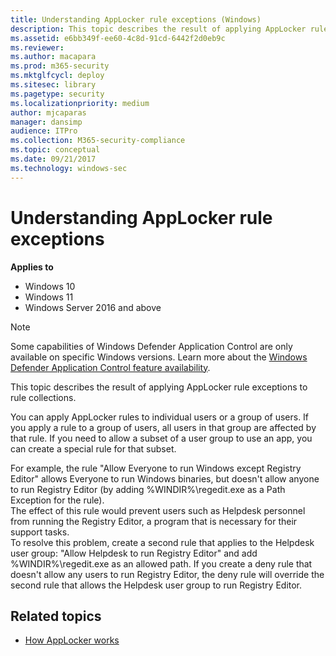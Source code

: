 ```yaml
---
title: Understanding AppLocker rule exceptions (Windows)
description: This topic describes the result of applying AppLocker rule exceptions to rule collections.
ms.assetid: e6bb349f-ee60-4c8d-91cd-6442f2d0eb9c
ms.reviewer: 
ms.author: macapara
ms.prod: m365-security
ms.mktglfcycl: deploy
ms.sitesec: library
ms.pagetype: security
ms.localizationpriority: medium
author: mjcaparas
manager: dansimp
audience: ITPro
ms.collection: M365-security-compliance
ms.topic: conceptual
ms.date: 09/21/2017
ms.technology: windows-sec
---
```


# Understanding AppLocker rule exceptions

**Applies to**

- Windows 10
- Windows 11
- Windows Server 2016 and above

>[!NOTE]
>Some capabilities of Windows Defender Application Control are only available on specific Windows versions. Learn more about the [Windows Defender Application Control feature availability](/windows/security/threat-protection/windows-defender-application-control/feature-availability).

This topic describes the result of applying AppLocker rule exceptions to rule collections.

You can apply AppLocker rules to individual users or a group of users. If you apply a rule to a group of users, all users in that group are affected by that rule. If you need to allow a subset of a user group to use an app, you can create a special rule for that subset.

For example, the rule "Allow Everyone to run Windows except Registry Editor" allows Everyone to run Windows binaries, but doesn't allow anyone to run Registry Editor (by adding %WINDIR%\regedit.exe as a Path Exception for the rule).  
The effect of this rule would prevent users such as Helpdesk personnel from running the Registry Editor, a program that is necessary for their support tasks.  
To resolve this problem, create a second rule that applies to the Helpdesk user group: "Allow Helpdesk to run Registry Editor" and add %WINDIR%\regedit.exe as an allowed path. If you create a deny rule that doesn't allow any users to run Registry Editor, the deny rule will override the second rule that allows the Helpdesk user group to run Registry Editor.

## Related topics

- [How AppLocker works](how-applocker-works-techref.md)
